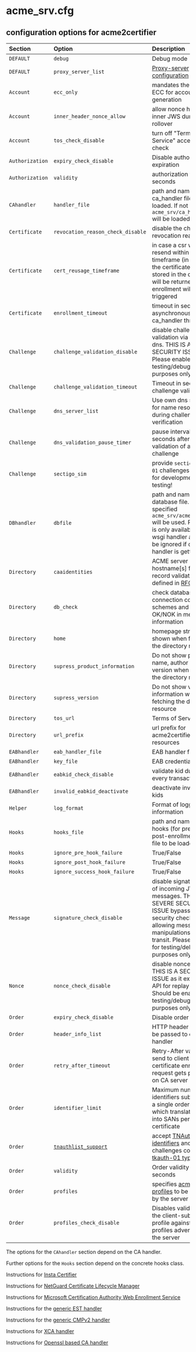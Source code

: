 <!-- markdownlint-disable  MD013 -->
<!-- wiki-title Configuration options for acme2certifier -->
# acme_srv.cfg

## configuration options for acme2certifier

| Section         | Option                                | Description                                                                                                                                                                                                           | Values                                                                                                                  | default                                     |
| :-------------- | :------------------------------------ | :-------------------------------------------------------------------------------------------------------------------------------------------------------------------------------------------------------------------- | :---------------------------------------------------------------------------------------------------------------------- | :------------------------------------------ |
| `DEFAULT`       | `debug`                               | Debug mode                                                                                                                                                                                                            | True/False                                                                                                              | False                                       |
| `DEFAULT`       | `proxy_server_list`                   | [Proxy-server configuration](proxy_support.md)                                                                                                                                                                        | {"bar.local$": "http​://10.0.0.1:3128", "foo.local$": "socks5://10.0.0.1:1080"}                                          | None                                        |
| `Account`       | `ecc_only`                            | mandates the usage of ECC for account key generation                                                                                                                                                                  | True/False                                                                                                              | False                                       |
| `Account`       | `inner_header_nonce_allow`            | allow nonce header on inner JWS during key-rollover                                                                                                                                                                   | True/False                                                                                                              | False                                       |
| `Account`       | `tos_check_disable`                   | turn off "Terms of Service" acceptance check                                                                                                                                                                          | True/False                                                                                                              | False                                       |
| `Authorization` | `expiry_check_disable`                | Disable authorization expiration                                                                                                                                                                                      | True/False                                                                                                              | False                                       |
| `Authorization` | `validity`                            | authorization validity in seconds                                                                                                                                                                                     | Integer                                                                                                                 | 86400                                       |
| `CAhandler`     | `handler_file`                        | path and name of ca_handler file to be loaded. If not specified `acme_srv/ca_handler.py` will be loaded                                                                                                               | examples/ca_handler/openssl_handler.py                                                                                  | `acme_srv/ca_handler.py`                    |
| `Certificate`   | `revocation_reason_check_disable`     | disable the check of revocation reason                                                                                                                                                                                | True/False                                                                                                              | False                                       |
| `Certificate`   | `cert_reusage_timeframe`              | in case a csr will be resend within this timeframe (in seconds) the certificate already stored in the database will be returned and no enrollment will be triggered                                                   | Integer                                                                                                                 | 0 (disabled)                                |
| `Certificate`   | `enrollment_timeout`                  | timeout in seconds for asynchronous ca_handler threat                                                                                                                                                                 | Integer                                                                                                                 | 5                                           |
| `Challenge`     | `challenge_validation_disable`        | disable challenge validation via http or dns. THIS IS A SEVERE SECURITY ISSUE! Please enable for testing/debugging purposes only.                                                                                     | True/False                                                                                                              | False                                       |
| `Challenge`     | `challenge_validation_timeout`        | Timeout in seconds for challenge validation                                                                                                                                                                           | Integer                                                                                                                 | 10                                          |
| `Challenge`     | `dns_server_list`                     | Use own dns servers for name resolution during challenge verification                                                                                                                                                 | \["ip1", "ip2"\]                                                                                                          | \[\]                                          |
| `Challenge`     | `dns_validation_pause_timer`          | pause interval in seconds after failed validation of a dns challenge                                                                                                                                                  | 10                                                                                                                      | 0.5                                         |
| `Challenge`     | `sectigo_sim`                         | provide `sectigo-email-01` challenges - Only for development and testing!                                                                                                                                             | True/False                                                                                                              | False                                       |
| `DBhandler`     | `dbfile`                              | path and name of database file. If not specified `acme_srv/acme_srv.db` will be used. Parameter is only available for a wsgi handler and will be ignored if django handler is getting used                            | 'acme/database.db'                                                                                                      | `acme_srv/acme_srv.db`                      |
| `Directory`     | `caaidentities`                       | ACME server hostname\[s\] for CAA record validation as defined in [RFC6844](https://www.rfc-editor.org/rfc/rfc6844)                                                                                                     | 'string'                                                                                                                | None                                        |
| `Directory`     | `db_check`                            | check database connection compare schemes and report as OK/NOK in meta information                                                                                                                                    | True/False                                                                                                              | False                                       |
| `Directory`     | `home`                                | homepage string to be shown when fetching the directory ressource                                                                                                                                                     | 'string'                                                                                                                | 'https://github.com/grindsa/acme2certifier' |
| `Directory`     | `supress_product_information`         | Do not show product name, author and version when fetching the directory resource                                                                                                                                     | True/False                                                                                                              | False                                       |
| `Directory`     | `supress_version`                     | Do not show version information when fetching the directory resource                                                                                                                                                  | True/False                                                                                                              | False                                       |
| `Directory`     | `tos_url`                             | Terms of Service URL                                                                                                                                                                                                  | URL                                                                                                                     | None                                        |
| `Directory`     | `url_prefix`                          | url prefix for acme2certifier resources                                                                                                                                                                               | '/foo'                                                                                                                  | None                                        |
| `EABhandler`    | `eab_handler_file`                    | EAB handler file                                                                                                                                                                                                      | path/file                                                                                                               | None                                        |
| `EABhandler`    | `key_file`                            | EAB credential file                                                                                                                                                                                                   | path/file                                                                                                               | None                                        |
| `EABhandler`    | `eabkid_check_disable`                | validate kid during every transaction                                                                                                                                                                                 | True/False                                                                                                              | False                                       |
| `EABhandler`    | `invalid_eabkid_deactivate`           | deactivate invalid eab-kids                                                                                                                                                                                           | True/False                                                                                                              | False                                       |
| `Helper`        | `log_format`                          | Format of logging information                                                                                                                                                                                         | check the 'LogRecord attributes' Section of the [python logging module](https://docs.python.org/3/library/logging.html) | `%(message)s`                               |
| `Hooks`         | `hooks_file`                          | path and name of hooks (for pre- and post-enrollment hooks) file to be loaded                                                                                                                                         | None                                                                                                                    |                                             |
| `Hooks`         | `ignore_pre_hook_failure`             | True/False                                                                                                                                                                                                            | False                                                                                                                   |                                             |
| `Hooks`         | `ignore_post_hook_failure`            | True/False                                                                                                                                                                                                            | True                                                                                                                    |                                             |
| `Hooks`         | `ignore_success_hook_failure`         | True/False                                                                                                                                                                                                            | False                                                                                                                   |                                             |
| `Message`       | `signature_check_disable`             | disable signature check of incoming JWS messages. THIS IS A SEVERE SECURITY ISSUE bypassing security checks and allowing message manipulations during transit. Please enable for testing/debugging purposes only.     | True/False                                                                                                              | False                                       |
| `Nonce`         | `nonce_check_disable`                 | disable nonce check. THIS IS A SECURITY ISSUE as it exposes the API for replay attacks! Should be enabled for testing/debugging purposes only.                                                                        | True/False                                                                                                              | False                                       |
| `Order`         | `expiry_check_disable`                | Disable order expiration                                                                                                                                                                                              | True/False                                                                                                              | False                                       |
| `Order`         | `header_info_list`                    | HTTP header fields to be passed to ca handler                                                                                                                                                                         | \["HTTP_USER_AGENT", "FOO_BAR"\]                                                                                          | \[\]                                          |
| `Order`         | `retry_after_timeout`                 | Retry-After value to be send to client in case a certificate enrollment request gets pending on CA server                                                                                                             | Integer                                                                                                                 | 120                                         |
| `Order`         | `identifier_limit`                    | Maximum number of identifiers submitted in a single order request which translate later into SANs per certificate                                                                                                     | Integer                                                                                                                 | 20                                          |
| `Order`         | [`tnauthlist_support`](tnauthlist.md) | accept [TNAuthList identifiers](https://tools.ietf.org/html/draft-ietf-acme-authority-token-tnauthlist-03) and challenges containing [tkauth-01 type](https://tools.ietf.org/html/draft-ietf-acme-authority-token-03) | True/False                                                                                                              | False                                       |
| `Order`         | `validity`                            | Order validity in seconds                                                                                                                                                                                             | Integer                                                                                                                 | 86400                                       |
| `Order`         | `profiles`                            | specifies [acme-profiles](https://datatracker.ietf.org/doc/draft-aaron-acme-profiles/) to be offered by the server                                                                                                    | {"profile1": "url1", "profile2": "url2"}                                                                                | {}                                          |
| `Order`         | `profiles_check_disable`              | Disables validation of the client-submitted profile against the profiles advertised by the server                                                                                                                     | True/False                                                                                                              | False                                       |

The options for the `CAhandler` section depend on the CA handler.

Further options for the `Hooks` section depend on the concrete hooks class.

Instructions for [Insta Certifier](certifier.md)

Instructions for [NetGuard Certificate Lifecycle Manager](nclm.md)

Instructions for [Microsoft Certification Authority Web Enrollment Service](mscertsrv.md)

Instructions for the [generic EST handler](est.md)

Instructions for the [generic CMPv2 handler](cmp.md)

Instructions for [XCA handler](xca.md)

Instructions for [Openssl based CA handler](openssl.md)
